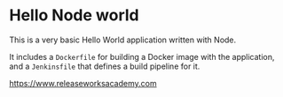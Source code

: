 # Hello Node world
This is a very basic Hello World application written with Node.

It includes a `Dockerfile` for building a Docker image with the application, and a `Jenkinsfile` that defines a build pipeline for it.

https://www.releaseworksacademy.com

